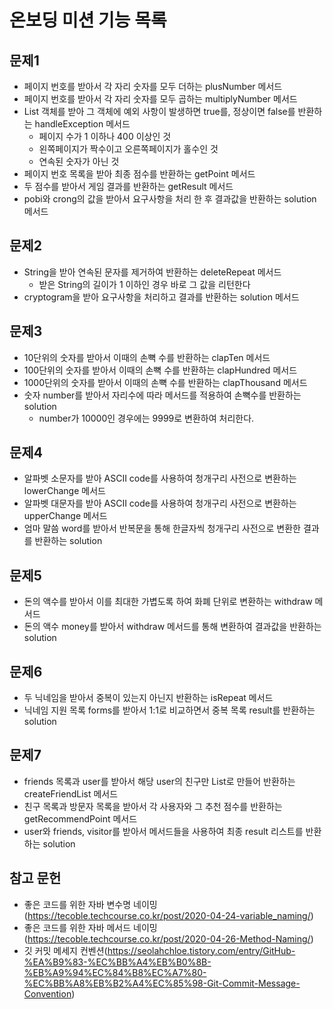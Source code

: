 # 온보딩 미션 기능 목록 

## 문제1

- 페이지 번호를 받아서 각 자리 숫자를 모두 더하는 plusNumber 메서드
- 페이지 번호를 받아서 각 자리 숫자를 모두 곱하는 multiplyNumber 메서드
- List 객체를 받아 그 객체에 예외 사항이 발생하면 true를, 정상이면 false를 반환하는 handleException 메서드
  - 페이지 수가 1 이하나 400 이상인 것
  - 왼쪽페이지가 짝수이고 오른쪽페이지가 홀수인 것
  - 연속된 숫자가 아닌 것
- 페이지 번호 목록을 받아 최종 점수를 반환하는 getPoint 메서드
- 두 점수를 받아서 게임 결과를 반환하는 getResult 메서드
- pobi와 crong의 값을 받아서 요구사항을 처리 한 후 결과값을 반환하는 solution 메서드

## 문제2

- String을 받아 연속된 문자를 제거하여 반환하는 deleteRepeat 메서드
  - 받은 String의 길이가 1 이하인 경우 바로 그 값을 리턴한다
- cryptogram을 받아 요구사항을 처리하고 결과를 반환하는 solution 메서드

## 문제3

- 10단위의 숫자를 받아서 이때의 손뼉 수를 반환하는 clapTen 메서드
- 100단위의 숫자를 받아서 이때의 손뼉 수를 반환하는 clapHundred 메서드
- 1000단위의 숫자를 받아서 이때의 손뼉 수를 반환하는 clapThousand 메서드
- 숫자 number를 받아서 자리수에 따라 메서드를 적용하여 손뼉수를 반환하는 solution
  - number가 10000인 경우에는 9999로 변환하여 처리한다.

## 문제4

- 알파벳 소문자를 받아 ASCII code를 사용하여 청개구리 사전으로 변환하는 lowerChange 메서드
- 알파벳 대문자를 받아 ASCII code를 사용하여 청개구리 사전으로 변환하는 upperChange 메서드
- 엄마 말씀 word를 받아서 반복문을 통해 한글자씩 청개구리 사전으로 변환한 결과를 반환하는 solution

## 문제5

- 돈의 액수를 받아서 이를 최대한 가볍도록 하여 화폐 단위로 변환하는 withdraw 메서드
- 돈의 액수 money를 받아서 withdraw 메서드를 통해 변환하여 결과값을 반환하는 solution

## 문제6

- 두 닉네임을 받아서 중복이 있는지 아닌지 반환하는 isRepeat 메서드
- 닉네임 지원 목록 forms를 받아서 1:1로 비교하면서 중복 목록 result를 반환하는 solution

## 문제7

- friends 목록과 user를 받아서 해당 user의 친구만 List로 만들어 반환하는 createFriendList 메서드
- 친구 목록과 방문자 목록을 받아서 각 사용자와 그 추천 점수를 반환하는 getRecommendPoint 메서드
- user와 friends, visitor를 받아서 메서드들을 사용하여 최종 result 리스트를 반환하는 solution

## 참고 문헌

- 좋은 코드를 위한 자바 변수명 네이밍(https://tecoble.techcourse.co.kr/post/2020-04-24-variable_naming/)
- 좋은 코드를 위한 자바 메서드 네이밍(https://tecoble.techcourse.co.kr/post/2020-04-26-Method-Naming/)
- 깃 커밋 메세지 컨벤션(https://seolahchloe.tistory.com/entry/GitHub-%EA%B9%83-%EC%BB%A4%EB%B0%8B-%EB%A9%94%EC%84%B8%EC%A7%80-%EC%BB%A8%EB%B2%A4%EC%85%98-Git-Commit-Message-Convention)
